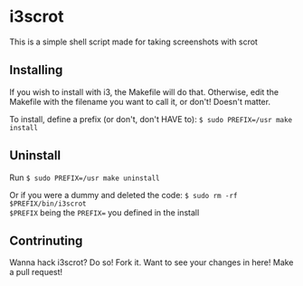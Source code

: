 # i3scrot
This is a simple shell script made for taking screenshots with scrot

## Installing
If you wish to install with i3, the Makefile will do that. Otherwise, edit the Makefile with the filename you want to call it, or don't! Doesn't matter.

To install, define a prefix (or don't, don't HAVE to): `$ sudo PREFIX=/usr make install`

## Uninstall
Run `$ sudo PREFIX=/usr make uninstall`

Or if you were a dummy and deleted the code: `$ sudo rm -rf $PREFIX/bin/i3scrot`  
`$PREFIX` being the `PREFIX=` you defined in the install

## Contrinuting
Wanna hack i3scrot? Do so! Fork it. Want to see your changes in here! Make a pull request!
